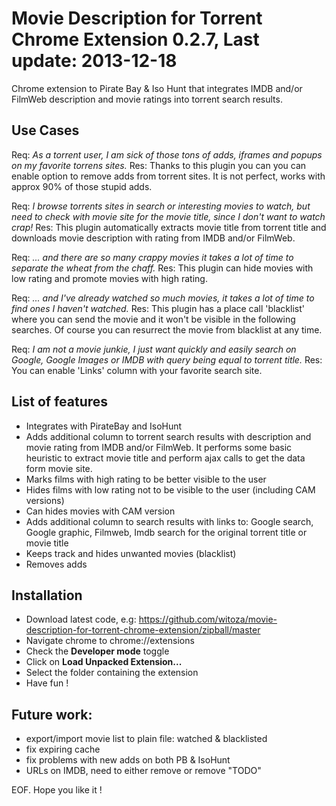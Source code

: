 Movie Description for Torrent Chrome Extension 0.2.7, Last update: 2013-12-18
=============================
Chrome extension to Pirate Bay &amp; Iso Hunt that integrates IMDB and/or FilmWeb description and movie ratings into torrent search results.</p>

Use Cases
--------------
Req: *As a torrent user, I am sick of those tons of adds, iframes and popups on my favorite torrens sites.*
Res: Thanks to this plugin you can you can enable option to remove adds from torrent sites. It is not perfect, works with approx 90% of those stupid adds.

Req: *I browse torrents sites in search or interesting movies to watch, but need to check with movie site for the movie title, since I don't want to watch crap!*
Res: This plugin automatically extracts movie title from torrent title and downloads movie description with rating from IMDB and/or FilmWeb.

Req: *... and there are so many crappy movies it takes a lot of time to separate the wheat from the chaff.*
Res: This plugin can hide movies with low rating and promote movies with high rating.

Req: *... and I've already watched so much movies, it takes a lot of time to find ones I haven't watched.*
Res: This plugin has a place call 'blacklist' where you can send the movie and it won't be visible in the following searches. Of course you can resurrect the movie from blacklist at any time.

Req: *I am not a movie junkie, I just want quickly and easily search on Google, Google Images or IMDB with query being equal to torrent title.*
Res: You can enable 'Links' column with your favorite search site.

List of features
--------------
- Integrates with PirateBay and IsoHunt
- Adds additional column to torrent search results with description and movie rating from IMDB and/or FilmWeb. It performs some basic heuristic to extract movie title and perform ajax calls to get the data form movie site.
- Marks films with high rating to be better visible to the user
- Hides films with low rating not to be visible to the user (including CAM versions)
- Can hides movies with CAM version
- Adds additional column to search results with links to:  Google search, Google graphic, Filmweb, Imdb search for the original torrent title or movie title
- Keeps track and hides unwanted movies (blacklist)
- Removes adds

Installation
--------------
- Download latest code, e.g: https://github.com/witoza/movie-description-for-torrent-chrome-extension/zipball/master
- Navigate chrome to chrome://extensions
- Check the **Developer mode** toggle
- Click on **Load Unpacked Extension...**
- Select the folder containing the extension
- Have fun !

Future work:
--------------
- export/import movie list to plain file: watched & blacklisted
- fix expiring cache
- fix problems with new adds on both PB & IsoHunt
- URLs on IMDB, need to either remove or remove "TODO"

EOF. Hope you like it !